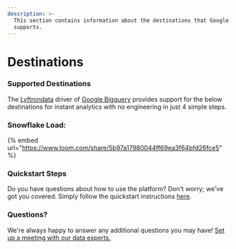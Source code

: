 ```yaml
---
description: >-
  This section contains information about the destinations that Google Bigquery
  supports.
---
```


# Destinations

### Supported Destinations

The [Lyftrondata](https://www.lyftrondata.com/) driver of  [Google Bigquery](https://www.lyftrondata.com/integration/data-warehouse/google-bigquery/) provides support for the below destinations for instant analytics with no engineering in just 4 simple steps.

### Snowflake Load:

{% embed url="https://www.loom.com/share/5b97a17980044ff69ea3f64bfd26fce5" %}

### Quickstart Steps

Do you have questions about how to use the platform? Don't worry; we've got you covered. Simply follow the quickstart instructions [here](./).

### Questions? <a href="#questions" id="questions"></a>

We're always happy to answer any additional questions you may have! [Set up a meeting with our data experts.](https://www.lyftrondata.com/book-a-meeting/)
